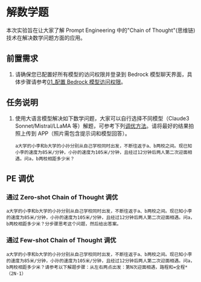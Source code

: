 # 解数学题

本次实验旨在让大家了解 Prompt Engineering 中的"Chain of Thought"(思维链)技术在解决数学问题方面的应用。

## 前置需求

1. 请确保您已配置好所有模型的访问权限并登录到 Bedrock 模型聊天界面，具体步骤请参考[01\_配置 Bedrock 模型访问权限](../01_前置需求/01_配置Bedrock模型访问权限.md)。

## 任务说明

1. 使用大语言模型解决如下数学问题，大家可以自行选择不同模型（Claude3 Sonnet/Mistral/LLaMA 等）解题，可参考下列[调优方法](#pe调优-chain-of-thought)。请将最好的结果拍照上传到 APP（照片需包含提示词和模型回答）。

   ```
   a大学的小李和b大学的小孙分别从自己学校同时出发，不断往返于a、b两校之间。现已知小李的速度为85米/分钟，小孙的速度为105米/分钟，且经过12分钟后两人第二次迎面相遇。问a，b两校相距多少米？
   ```

## PE 调优

### 通过 Zero-shot Chain of Thought 调优

```
a大学的小李和b大学的小孙分别从自己学校同时出发，不断往返于a、b两校之间。现已知小李的速度为85米/分钟，小孙的速度为105米/分钟，且经过12分钟后两人第二次迎面相遇。问a，b两校相距多少米？分步骤思考这个问题，然后给出答案。
```

### 通过 Few-shot Chain of Thought 调优

```
a大学的小李和b大学的小孙分别从自己学校同时出发，不断往返于a、b两校之间。现已知小李的速度为85米/分钟，小孙的速度为105米/分钟，且经过12分钟后两人第二次迎面相遇。问a，b两校相距多少米？请参考以下解题步骤：从左右两点出发：第N次迎面相遇，路程和=全程*（2N-1）
```
